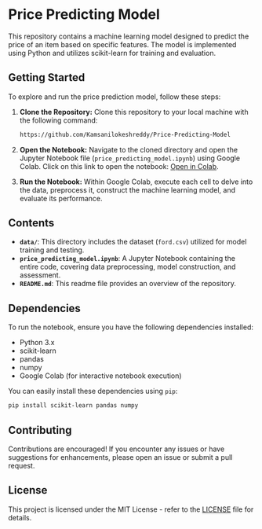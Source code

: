 # Price Predicting Model

This repository contains a machine learning model designed to predict the price of an item based on specific features. The model is implemented using Python and utilizes scikit-learn for training and evaluation.

## Getting Started

To explore and run the price prediction model, follow these steps:

1. **Clone the Repository:** Clone this repository to your local machine with the following command:

   ```bash
   https://github.com/Kamsanilokeshreddy/Price-Predicting-Model
   ```

2. **Open the Notebook:** Navigate to the cloned directory and open the Jupyter Notebook file (`price_predicting_model.ipynb`) using Google Colab. Click on this link to open the notebook: [Open in Colab](https://colab.research.google.com/github/Kamsanilokeshreddy/Price-Predicting-Model/blob/main/Price%20Predicting%20Model.ipynb).

3. **Run the Notebook:** Within Google Colab, execute each cell to delve into the data, preprocess it, construct the machine learning model, and evaluate its performance.

## Contents

- **`data/`**: This directory includes the dataset (`ford.csv`) utilized for model training and testing.
- **`price_predicting_model.ipynb`**: A Jupyter Notebook containing the entire code, covering data preprocessing, model construction, and assessment.
- **`README.md`**: This readme file provides an overview of the repository.

## Dependencies

To run the notebook, ensure you have the following dependencies installed:

- Python 3.x
- scikit-learn
- pandas
- numpy
- Google Colab (for interactive notebook execution)

You can easily install these dependencies using `pip`:

```bash
pip install scikit-learn pandas numpy
```

## Contributing

Contributions are encouraged! If you encounter any issues or have suggestions for enhancements, please open an issue or submit a pull request.

## License

This project is licensed under the MIT License - refer to the [LICENSE](LICENSE) file for details.

